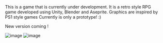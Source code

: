 This is a game that is currently under development. It is a retro style RPG game developed using Unity, Blender and Aseprite.
Graphics are inspired by PS1 style games
Currently is only a prototype! :)

New version coming !

![image](https://github.com/cadinsl/UFO/assets/46573438/7e220d5d-fafa-424c-93c5-2471f3379a55)
![image](https://github.com/cadinsl/UFO/assets/46573438/329ea16d-943f-4ea6-b510-63899860566c)


